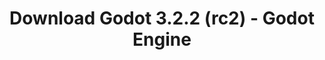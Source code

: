 ---
# Generated by /tools/generators/src/download_archive_generator !!! do not edit by hand !!!
title: 'Download Godot 3.2.2 (rc2) - Godot Engine'
type: 'download/archive'
name: '3.2.2'
flavor: 'rc2'
release_date: '2020-06-18T03:00:00-00:00'
release_notes: 'article/release-candidate-godot-3-2-2-rc-2/'
primaryPlatforms:
  - 'android.apk'
  - 'linux.64'
  - 'macos.universal'
  - 'windows.64'
  - 'linux_server.headless.64'
  - 'web'
  - 'templates'
links:
  android.apk:
    name: 'android.apk'
    title: 'Android'
    caption: 'APK Universal (ARM64 + ARMv7 + x86_64 + x86)'
    tags:
      - 'APK download'
      - 'ARM64/v7'
      - 'x86 (64 & 32 bit)'
    hosts:
      github_builds:
        regular: 'https://github.com/godotengine/godot-builds/releases/download/3.2.2-rc2/Godot_v3.2.2-rc2_android_editor.apk'
        mono: '#'
      github:
        regular: 'https://github.com/godotengine/godot/releases/download/3.2.2-rc2/Godot_v3.2.2-rc2_android_editor.apk'
        mono: '#'
  linux.64:
    name: 'linux.64'
    title: 'Linux'
    caption: 'Padrão (x86_64)'
    tags:
      - '64 bit'
    hosts:
      github_builds:
        regular: 'https://github.com/godotengine/godot-builds/releases/download/3.2.2-rc2/Godot_v3.2.2-rc2_x11.64.zip'
        mono: 'https://github.com/godotengine/godot-builds/releases/download/3.2.2-rc2/Godot_v3.2.2-rc2_mono_x11_64.zip'
      github:
        regular: 'https://github.com/godotengine/godot/releases/download/3.2.2-rc2/Godot_v3.2.2-rc2_x11.64.zip'
        mono: 'https://github.com/godotengine/godot/releases/download/3.2.2-rc2/Godot_v3.2.2-rc2_mono_x11_64.zip'
  macos.universal:
    name: 'macos.universal'
    title: 'macOS'
    caption: 'Universal (x86_64 + Silício da Apple)'
    tags:
      - 'Intel/Apple Silicon'
      - '64 bit'
    hosts:
      github_builds:
        regular: 'https://github.com/godotengine/godot-builds/releases/download/3.2.2-rc2/Godot_v3.2.2-rc2_osx.universal.zip'
        mono: 'https://github.com/godotengine/godot-builds/releases/download/3.2.2-rc2/Godot_v3.2.2-rc2_mono_osx.universal.zip'
      github:
        regular: 'https://github.com/godotengine/godot/releases/download/3.2.2-rc2/Godot_v3.2.2-rc2_osx.universal.zip'
        mono: 'https://github.com/godotengine/godot/releases/download/3.2.2-rc2/Godot_v3.2.2-rc2_mono_osx.universal.zip'
  windows.64:
    name: 'windows.64'
    title: 'Windows'
    caption: 'Padrão (x86_64)'
    tags:
      - '64 bit'
    hosts:
      github_builds:
        regular: 'https://github.com/godotengine/godot-builds/releases/download/3.2.2-rc2/Godot_v3.2.2-rc2_win64.exe.zip'
        mono: 'https://github.com/godotengine/godot-builds/releases/download/3.2.2-rc2/Godot_v3.2.2-rc2_mono_win64.zip'
      github:
        regular: 'https://github.com/godotengine/godot/releases/download/3.2.2-rc2/Godot_v3.2.2-rc2_win64.exe.zip'
        mono: 'https://github.com/godotengine/godot/releases/download/3.2.2-rc2/Godot_v3.2.2-rc2_mono_win64.zip'
  linux_server.headless.64:
    name: 'linux_server.headless.64'
    title: 'Linux Server'
    caption: 'Headless (x86_64)'
    tags:
      - '64 bit'
      - 'Headless'
    hosts:
      github_builds:
        regular: 'https://github.com/godotengine/godot-builds/releases/download/3.2.2-rc2/Godot_v3.2.2-rc2_linux_headless.64.zip'
        mono: 'https://github.com/godotengine/godot-builds/releases/download/3.2.2-rc2/Godot_v3.2.2-rc2_mono_linux_headless_64.zip'
      github:
        regular: 'https://github.com/godotengine/godot/releases/download/3.2.2-rc2/Godot_v3.2.2-rc2_linux_headless.64.zip'
        mono: 'https://github.com/godotengine/godot/releases/download/3.2.2-rc2/Godot_v3.2.2-rc2_mono_linux_headless_64.zip'
  web:
    name: 'web'
    title: 'Editor Web'
    caption: ''
    tags:
      - 'Self-hosted'
      - 'Cross-platform'
    hosts:
      github_builds:
        regular: 'https://github.com/godotengine/godot-builds/releases/download/3.2.2-rc2/Godot_v3.2.2-rc2_web_editor.zip'
        mono: '#'
      github:
        regular: 'https://github.com/godotengine/godot/releases/download/3.2.2-rc2/Godot_v3.2.2-rc2_web_editor.zip'
        mono: '#'
  linux.32:
    name: 'linux.32'
    title: 'Linux'
    caption: 'Padrão (x86)'
    tags:
      - '32 bit'
    hosts:
      github_builds:
        regular: 'https://github.com/godotengine/godot-builds/releases/download/3.2.2-rc2/Godot_v3.2.2-rc2_x11.32.zip'
        mono: 'https://github.com/godotengine/godot-builds/releases/download/3.2.2-rc2/Godot_v3.2.2-rc2_mono_x11_32.zip'
      github:
        regular: 'https://github.com/godotengine/godot/releases/download/3.2.2-rc2/Godot_v3.2.2-rc2_x11.32.zip'
        mono: 'https://github.com/godotengine/godot/releases/download/3.2.2-rc2/Godot_v3.2.2-rc2_mono_x11_32.zip'
  windows.32:
    name: 'windows.32'
    title: 'Windows'
    caption: 'Padrão (x86)'
    tags:
      - '32 bit'
    hosts:
      github_builds:
        regular: 'https://github.com/godotengine/godot-builds/releases/download/3.2.2-rc2/Godot_v3.2.2-rc2_win32.exe.zip'
        mono: 'https://github.com/godotengine/godot-builds/releases/download/3.2.2-rc2/Godot_v3.2.2-rc2_mono_win32.zip'
      github:
        regular: 'https://github.com/godotengine/godot/releases/download/3.2.2-rc2/Godot_v3.2.2-rc2_win32.exe.zip'
        mono: 'https://github.com/godotengine/godot/releases/download/3.2.2-rc2/Godot_v3.2.2-rc2_mono_win32.zip'
  linux_server.64:
    name: 'linux_server.64'
    title: 'Servidor Linux'
    caption: 'Padrão (x86_64)'
    tags:
      - '64 bit'
    hosts:
      github_builds:
        regular: 'https://github.com/godotengine/godot-builds/releases/download/3.2.2-rc2/Godot_v3.2.2-rc2_linux_server.64.zip'
        mono: 'https://github.com/godotengine/godot-builds/releases/download/3.2.2-rc2/Godot_v3.2.2-rc2_mono_linux_server_64.zip'
      github:
        regular: 'https://github.com/godotengine/godot/releases/download/3.2.2-rc2/Godot_v3.2.2-rc2_linux_server.64.zip'
        mono: 'https://github.com/godotengine/godot/releases/download/3.2.2-rc2/Godot_v3.2.2-rc2_mono_linux_server_64.zip'
  aar_library:
    name: 'aar_library'
    title: 'Biblioteca de AAR'
    caption: ''
    tags:
      - 'Android plugins'
      - 'Java'
      - 'Kotlin'
    hosts:
      github_builds:
        regular: 'https://github.com/godotengine/godot-builds/releases/download/3.2.2-rc2/godot-lib.3.2.2.rc2.release.aar'
        mono: 'https://github.com/godotengine/godot-builds/releases/download/3.2.2-rc2/godot-lib.3.2.2.rc2.mono.release.aar'
      github:
        regular: 'https://github.com/godotengine/godot/releases/download/3.2.2-rc2/godot-lib.3.2.2.rc2.release.aar'
        mono: 'https://github.com/godotengine/godot/releases/download/3.2.2-rc2/godot-lib.3.2.2.rc2.mono.release.aar'
  templates:
    name: 'templates'
    title: 'Modelos de exportação'
    caption: ''
    tags:
      - 'Utilizado para exportar os seus jogos para todas as plataformas suportadas'
    hosts:
      github_builds:
        regular: 'https://github.com/godotengine/godot-builds/releases/download/3.2.2-rc2/Godot_v3.2.2-rc2_export_templates.tpz'
        mono: 'https://github.com/godotengine/godot-builds/releases/download/3.2.2-rc2/Godot_v3.2.2-rc2_mono_export_templates.tpz'
      github:
        regular: 'https://github.com/godotengine/godot/releases/download/3.2.2-rc2/Godot_v3.2.2-rc2_export_templates.tpz'
        mono: 'https://github.com/godotengine/godot/releases/download/3.2.2-rc2/Godot_v3.2.2-rc2_mono_export_templates.tpz'
---